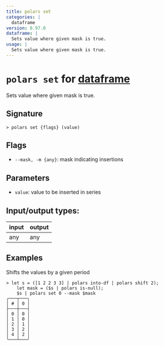 ```yaml
---
title: polars set
categories: |
  dataframe
version: 0.97.0
dataframe: |
  Sets value where given mask is true.
usage: |
  Sets value where given mask is true.
---
```

<!-- This file is automatically generated. Please edit the command in https://github.com/nushell/nushell instead. -->

# `polars set` for [dataframe](/commands/categories/dataframe.md)

<div class='command-title'>Sets value where given mask is true.</div>

## Signature

```> polars set {flags} (value)```

## Flags

 -  `--mask, -m {any}`: mask indicating insertions

## Parameters

 -  `value`: value to be inserted in series


## Input/output types:

| input | output |
| ----- | ------ |
| any   | any    |

## Examples

Shifts the values by a given period
```nu
> let s = ([1 2 2 3 3] | polars into-df | polars shift 2);
    let mask = ($s | polars is-null);
    $s | polars set 0 --mask $mask
╭───┬───╮
│ # │ 0 │
├───┼───┤
│ 0 │ 0 │
│ 1 │ 0 │
│ 2 │ 1 │
│ 3 │ 2 │
│ 4 │ 2 │
╰───┴───╯

```
